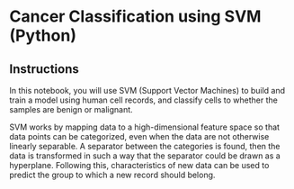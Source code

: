# Cancer Classification using SVM (Python)

## Instructions
In this notebook, you will use SVM (Support Vector Machines) to build and train a model using human cell records, and classify cells to whether the samples are benign or malignant.

SVM works by mapping data to a high-dimensional feature space so that data points can be categorized, even when the data are not otherwise linearly separable. A separator between the categories is found, then the data is transformed in such a way that the separator could be drawn as a hyperplane. Following this, characteristics of new data can be used to predict the group to which a new record should belong.
